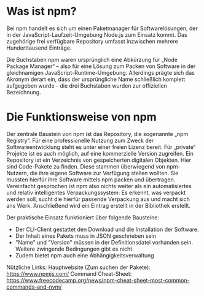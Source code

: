 # Was ist npm?
Bei npm handelt es sich um einen Paketmanager für Softwarelösungen, der in der JavaScript-Laufzeit-Umgebung Node.js zum Einsatz kommt. Das zugehörige frei verfügbare Repository umfasst inzwischen mehrere Hunderttausend Einträge.

Die Buchstaben npm waren ursprünglich eine Abkürzung für „Node Package Manager“ – also für eine Lösung zum Packen von Software in der gleichnamigen JavaScript-Runtime-Umgebung. Allerdings prägte sich das Akronym derart ein, dass der ursprüngliche Name schließlich komplett aufgegeben wurde - die drei Buchstaben wurden zur offiziellen Bezeichnung.
# Die Funktionsweise von npm
Der zentrale Baustein von npm ist das Repository, die sogenannte „npm Registry“. Für eine professionelle Nutzung zum Zweck der Softwareentwicklung steht es unter einer freien Lizenz bereit. Für „private“ Projekte ist es auch möglich, auf eine kommerzielle Version zugreifen.
Ein Repository ist ein Verzeichnis von gespeicherten digitalen Objekten. Hier sind Code-Pakete zu finden. Diese stammen überwiegend von npm-Nutzern, die ihre eigene Software zur Verfügung stellen wollten. Sie mussten hierfür ihre Software mittels npm packen und übertragen.
Vereinfacht gesprochen ist npm also nichts weiter als ein automatisiertes und relativ intelligentes Verpackungssystem: Es erkennt, was verpackt werden soll, sucht die hierfür passende Verpackung aus und macht sich ans Werk. Anschließend wird ein Eintrag erstellt in der Bibliothek erstellt.

Der praktische Einsatz funktioniert über folgende Bausteine:
- Der CLI-Client gestattet den Download und die Installation der Software.
- Der Inhalt eines Pakets muss in JSON geschrieben sein
- "Name" und "Version" müssen in der Definitionsdatei vorhanden sein. Weitere zwingende Bedingungen gibt es nicht.
- Zudem bietet npm auch eine Abhängigkeitsverwaltung

Nützliche Links:
Hauptwebsite (Zum suchen der Pakete): https://www.npmjs.com/
Command Cheat-Sheet: https://www.freecodecamp.org/news/npm-cheat-sheet-most-common-commands-and-nvm/
